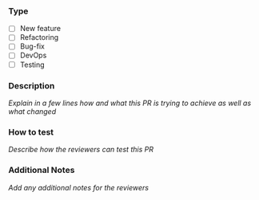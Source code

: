 ### Type
- [ ] New feature
- [ ] Refactoring
- [ ] Bug-fix
- [ ] DevOps
- [ ] Testing

### Description
_Explain in a few lines how and what this PR is trying to achieve as well as what changed_

### How to test
_Describe how the reviewers can test this PR_

### Additional Notes
_Add any additional notes for the reviewers_